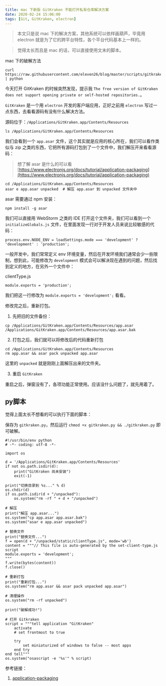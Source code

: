 ```yaml
---
title: mac 下新版 GitKraken 不能打开私有仓库解决方案
date: 2020-02-24 15:06:00
tags: [Git, GitKraken, electron]
---
```


> 本文只是说 mac 下的解决方案，其他系统可以依样画葫芦，毕竟用 electron 就是为了它的跨平台特性，各个平台代码基本上一样的。

> 觉得太长而且是 mac 的话，可以直接使用文末的脚本。

mac 下的破解方法

```
curl https://raw.githubusercontent.com/eleven26/blog/master/scripts/gitkraken.py | python
```

今天打开 GitKraken 的时候突然发现，提示我 `The free version of GitKraken does not support opening private or self-hosted repositories.`。

`GitKraken` 是一个用 `electron` 开发的客户端应用，正好之前用 `electron` 写过一点东西，去看看源码有没有什么解决方法。

源码位于：`/Applications/GitKraken.app/Contents/Resources`

```
ls /Applications/GitKraken.app/Contents/Resources
```

我们会看到一个 `app.asar` 文件，这个其实就是应用的核心所在，我们可以看作类似与 zip 之类的东西，它把所有源码打包到了一个文件中，我们解压开来看看源码：

> 想了解 asar 是什么的可以看 [https://www.electronjs.org/docs/tutorial/application-packaging](https://www.electronjs.org/docs/tutorial/application-packaging)

```
cd /Applications/GitKraken.app/Contents/Resources
asar e app.asar unpacked  # 解压 app.asar 到 unpacked 文件夹中
```

asar 需要通过 npm 安装：

```
npm install -g asar
```

我们可以直接用 WebStorm 之类的 IDE 打开这个文件夹，我们可以看到一个 `initializeGlobals.js` 文件，在里面发现一行对于开发人员来说比较敏感的代码：

```
process.env.NODE_ENV = loadSettings.mode === 'development' ? 'development' : 'production';
```

一般开发中，我们常常定义 env 环境变量，然后在开发环境我们通常会少一些限制，想到此，可能修改为 `development` 模式会可以解决现在遇到的问题，然后找到定义的地方，在另外一个文件中：

clientType.js

```
module.exports = 'production';
```

我们把这一行修改为 `module.exports = 'development';` 看看。

修改完之后，重新打包。

1. 先把旧的文件备份：

```
cp /Applications/GitKraken.app/Contents/Resources/app.asar /Applications/GitKraken.app/Contents/Resources/app.asar.bak
```

2. 打包之后，我们就可以将修改后的代码重新打包

```
cd /Applications/GitKraken.app/Contents/Resources
rm app.asar && asar pack unpacked app.asar
```

这里的 `unpacked` 就是刚刚上面解压出来的文件夹。

3. 重启 `GitKraken`

重启之后，弹窗没有了，各项功能正常使用。应该没什么问题了，就先用着了。


## py脚本

觉得上面太长不想看的可以执行下面的脚本：

保存为 `gitkraken.py`，然后运行 `chmod +x gitkraken.py && ./gitkraken.py` 即可破解。

```
#!/usr/bin/env python
# -*- coding: utf-8 -*-

import os

d = '/Applications/GitKraken.app/Contents/Resources'
if not os.path.isdir(d):
    print("GitKraken 尚未安装")
    exit(-1)

print("切换目录到 %s..." % d)
os.chdir(d)
if os.path.isdir(d + "/unpacked"):
    os.system("rm -rf " + d + "/unpacked")

# 解压
print("解压 app.asar...")
os.system("cp app.asar app.asar.bak")
os.system("asar e app.asar unpacked")

# 替换文件
print("替换文件...")
f = open(d + "/unpacked/static/clientType.js", mode='wb')
content = """// This file is auto-generated by the set-client-type.js script
module.exports = 'development';
"""
f.write(bytes(content))
f.close()

# 重新打包
print("重新打包...")
os.system("rm app.asar && asar pack unpacked app.asar")

# 清理操作
os.system("rm -rf unpacked")

print("破解成功!")

# 打开 Gitkraken
script = """tell application "GitKraken"
    activate
    # set frontmost to true

    try
        set miniaturized of windows to false -- most apps
    end try
end tell"""
os.system("osascript -e '%s'" % script)
```


参考链接：

1. [application-packaging](https://www.electronjs.org/docs/tutorial/application-packaging)
